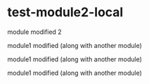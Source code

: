 # test-module2-local

module modified 2

module1 modified (along with another module)

module1 modified (along with another module)

module1 modified (along with another module)
